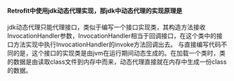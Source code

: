#### Retrofit中使用jdk动态代理实现，那jdk中动态代理的实现原理是

jdk动态代理只能代理接口，类似于编写一个接口实现类，其构造方法接收InvocationHandler参数，InvocationHandler相当于回调接口，在这个类中的接口方法实现中执行InvocationHandler的invoke方法回调出去。
与直接编写代码不同的是，这个接口的实现类是由jvm在运行期间动态生成的。在加载一个类时，类的数据是由读取class文件到内存中而来，动态代理直接就在内存中生成一份class的数据。